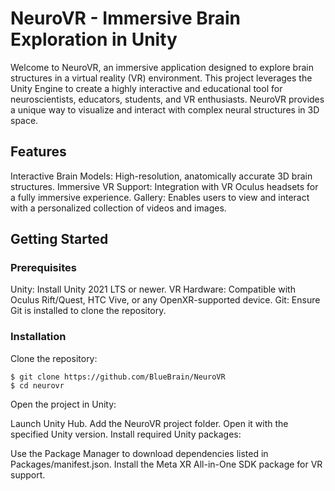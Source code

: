 # NeuroVR - Immersive Brain Exploration in Unity
Welcome to NeuroVR, an immersive application designed to explore brain structures in a virtual reality (VR) environment. This project leverages the Unity Engine to create a highly interactive and educational tool for neuroscientists, educators, students, and VR enthusiasts. NeuroVR provides a unique way to visualize and interact with complex neural structures in 3D space.

## Features
Interactive Brain Models: High-resolution, anatomically accurate 3D brain structures.
Immersive VR Support: Integration with VR Oculus headsets for a fully immersive experience.
Gallery: Enables users to view and interact with a personalized collection of videos and images.

## Getting Started
### Prerequisites
Unity: Install Unity 2021 LTS or newer.
VR Hardware: Compatible with Oculus Rift/Quest, HTC Vive, or any OpenXR-supported device.
Git: Ensure Git is installed to clone the repository.

### Installation
Clone the repository:

    $ git clone https://github.com/BlueBrain/NeuroVR
    $ cd neurovr

Open the project in Unity:

Launch Unity Hub.
Add the NeuroVR project folder.
Open it with the specified Unity version.
Install required Unity packages:

Use the Package Manager to download dependencies listed in Packages/manifest.json.
Install the Meta XR All-in-One SDK package for VR support.
